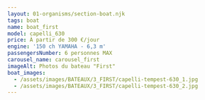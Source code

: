 ```yaml
---
layout: 01-organisms/section-boat.njk
tags: boat
name: boat_first
model: capelli_630
price: À partir de 300 €/jour
engine: '150 ch YAMAHA - 6,3 m'
passengersNumber: 6 personnes MAX
carousel_name: carousel_first
imageAlt: Photos du bateau "First"
boat_images:
  - /assets/images/BATEAUX/3_FIRST/capelli-tempest-630_1.jpg
  - /assets/images/BATEAUX/3_FIRST/capelli-tempest-630_2.jpg
---
```


